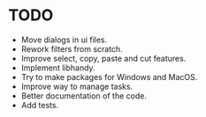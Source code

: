 # TODO
- Move dialogs in ui files.
- Rework filters from scratch.
- Improve select, copy, paste and cut features.
- Implement libhandy.
- Try to make packages for Windows and MacOS.
- Improve way to manage tasks.
- Better documentation of the code.
- Add tests.
